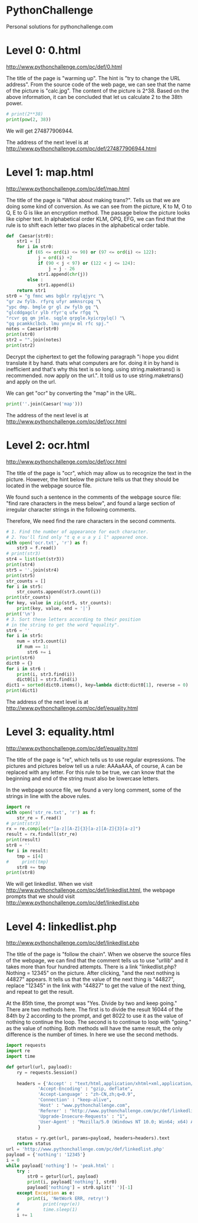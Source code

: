 # PythonChallenge
Personal solutions for pythonchallenge.com

# Level 0: 0.html
http://www.pythonchallenge.com/pc/def/0.html

The title of the page is "warming up". 
The hint is "try to change the URL address". 
From the source code of the web page, we can see that the name of the picture is "calc.jpg".
The content of the picture is 2^38.
Based on the above information, it can be concluded that let us calculate 2 to the 38th power.

```python
# print(2**38)
print(pow(2, 38))
```

We will get 274877906944.

The address of the next level is at http://www.pythonchallenge.com/pc/def/274877906944.html

# Level 1: map.html
http://www.pythonchallenge.com/pc/def/map.html

The title of the page is "What about making trans?". Tells us that we are doing some kind of conversion. As we can see from the picture, K to M, O to Q, E to G is like an encryption method. The passage below the picture looks like cipher text. In alphabetical order KLM, OPQ, EFG, we can find that the rule is to shift each letter two places in the alphabetical order table.

```python
def  Caesar(str0):
    str1 = []
    for i in str0:
        if (65 <= ord(i) <= 90) or (97 <= ord(i) <= 122):
            j = ord(i) +2
            if (90 < j < 97) or (122 < j <= 124):
                j = j - 26
            str1.append(chr(j))
        else :
            str1.append(i)
    return str1
str0 = "g fmnc wms bgblr rpylqjyrc "\
"gr zw fylb. rfyrq ufyr amknsrcpq "\
"ypc dmp. bmgle gr gl zw fylb gq "\
"glcddgagclr ylb rfyr'q ufw rfgq "\
"rcvr gq qm jmle. sqgle qrpgle.kyicrpylq() "\
"gq pcamkkclbcb. lmu ynnjw ml rfc spj."
notes = Caesar(str0)
print(str0)
str2 = "".join(notes)
print(str2)

```
Decrypt the ciphertext to get the following paragraph "i hope you didnt translate it by hand. thats what computers are for. doing it in by hand is inefficient and that's why this text is so long. using string.maketrans() is recommended. now apply on the url.". It told us to use string.maketrans() and apply on the url.

We can get "ocr" by converting the "map" in the URL.
```python
print(''.join(Caesar('map')))
```
The address of the next level is at http://www.pythonchallenge.com/pc/def/ocr.html

# Level 2: ocr.html
http://www.pythonchallenge.com/pc/def/ocr.html

The title of the page is "ocr", which may allow us to recognize the text in the picture. However, the hint below the picture tells us that they should be located in the webpage source file.

We found such a sentence in the comments of the webpage source file: "find rare characters in the mess below", and found a large section of irregular character strings in the following comments.

Therefore, We need find the rare characters in the second comments.

```python
# 1. Find the number of appearance for each character. 
# 2. You'll find only "t q e u a y i l" appeared once.
with open('ocr.txt', 'r') as f:
    str3 = f.read()
# print(str3)
str4 = list(set(str3))
print(str4)
str5 = ''.join(str4)
print(str5)
str_counts = []
for i in str5:
    str_counts.append(str3.count(i))
print(str_counts)
for key, value in zip(str5, str_counts):
    print(key, value, end = '|')
print('\n')
# 3. Sort these letters according to their position 
# in the string to get the word "equality".
str6 = ''
for i in str5:
    num = str3.count(i)
    if num == 1:
        str6 += i
print(str6)
dict0 = {}
for i in str6 :
    print(i, str3.find(i))
    dict0[i] = str3.find(i)
dict1 = sorted(dict0.items(), key=lambda dict0:dict0[1], reverse = 0)
print(dict1)
```
The address of the next level is at http://www.pythonchallenge.com/pc/def/equality.html

# Level 3: equality.html
http://www.pythonchallenge.com/pc/def/equality.html

The title of the page is "re", which tells us to use regular expressions. The pictures and pictures below tell us a rule: AAAaAAA, of course, A can be replaced with any letter. For this rule to be true, we can know that the beginning and end of the string must also be lowercase letters.

In the webpage source file, we found a very long comment, some of the strings in line with the above rules.

```python
import re
with open('str_re.txt', 'r') as f:
    str_re = f.read()
# print(str3)
rx = re.compile(r"[a-z][A-Z]{3}[a-z][A-Z]{3}[a-z]")
result = rx.findall(str_re)
print(result)
str8 = ''
for i in result:
    tmp = i[4]
#     print(tmp)
    str8 += tmp
print(str8)
```

We will get linkedlist.
When we visit http://www.pythonchallenge.com/pc/def/linkedlist.html, the webpage prompts that we should visit http://www.pythonchallenge.com/pc/def/linkedlist.php

# Level 4: linkedlist.php
http://www.pythonchallenge.com/pc/def/linkedlist.php

The title of the page is "follow the chain". When we observe the source files of the webpage, we can find that the comment tells us to use "urllib" and it takes more than four hundred attempts. There is a link "linkedlist.php? Nothing = 12345" on the picture. After clicking, "and the next nothing is 44827" appears. It tells us that the value of the next thing is "44827", replace "12345" in the link with "44827" to get the value of the next thing, and repeat to get the result.

At the 85th time, the prompt was "Yes. Divide by two and keep going." There are two methods here. The first is to divide the result 16044 of the 84th by 2 according to the prompt, and get 8022 to use it as the value of nothing to continue the loop. The second is to continue to loop with "going." as the value of nothing. Both methods will have the same result, the only difference is the number of times. In here we use the second methods.
```python
import requests
import re
import time

def geturl(url, payload):
    ry = requests.Session()
    
    headers = {'Accept' : "text/html,application/xhtml+xml,application/xml;q=0.9,image/webp,image/apng,*/*;q=0.8,application/signed-exchange;v=b3;q=0.9",
            'Accept-Encoding' : "gzip, deflate",
            'Accept-Language' : "zh-CN,zh;q=0.9",
            'Connection' : "keep-alive",
            'Host' : "www.pythonchallenge.com",
            'Referer' : "http://www.pythonchallenge.com/pc/def/linkedlist.php",
            'Upgrade-Insecure-Requests' : "1",
            'User-Agent' : "Mozilla/5.0 (Windows NT 10.0; Win64; x64) AppleWebKit/537.36 (KHTML, like Gecko) Chrome/81.0.4044.138 Safari/537.36'"
            }
    
    status = ry.get(url, params=payload, headers=headers).text
    return status
url = 'http://www.pythonchallenge.com/pc/def/linkedlist.php'
payload = {'nothing': '12345'}
i = 0
while payload['nothing'] != 'peak.html' :
    try :
        str0 = geturl(url, payload)
        print(i, payload['nothing'], str0)
        payload['nothing'] = str0.split(' ')[-1]
    except Exception as e:
        print(i, 'NetWork ERR, retry!')
    #         print(repr(e))
    #         time.sleep(1)
    i += 1
```

